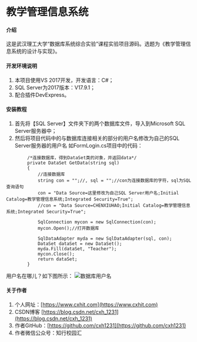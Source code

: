 # 教学管理信息系统

#### 介绍
这是武汉理工大学“数据库系统综合实验”课程实验项目源码。选题为《教学管理信息系统的设计与实现》。


#### 开发环境说明
1.  本项目使用VS 2017开发，开发语言：C#；
2.  SQL Server为2017版本：V17.9.1；
3.  配合插件DevExpress。


#### 安装教程

1.  首先将【SQL Server】文件夹下的两个数据库文件，导入到Microsoft SQL Server服务器中；
2.  然后将项目代码中的与数据库连接相关的部分的用户名修改为自己的SQL Server服务器的用户名
    如FormLogin.cs项目中的代码：

```
        /*连接数据库，得到DataSet类的对象，并返回data*/
        private DataSet GetData(string sql)
        {
            //连接数据库
            string con = "";//, sql = "";//con为连接数据库的字符，sql为SQL查询语句
            con = "Data Source=这里修改为自己SQL Server用户名;Initial Catalog=教学管理信息系统;Integrated Security=True";
            //con = "Data Source=CHENXIUHAO;Initial Catalog=教学管理信息系统;Integrated Security=True";

            SqlConnection mycon = new SqlConnection(con);
            mycon.Open();//打开数据库

            SqlDataAdapter myda = new SqlDataAdapter(sql, con);
            DataSet dataSet = new DataSet();
            myda.Fill(dataSet, "Teacher");
            mycon.Close();
            return dataSet;
        }
```
用户名在哪儿？如下图所示：
![数据库用户名](https://images.gitee.com/uploads/images/2019/1121/230105_51f2916a_5042354.png "TIM截图20191121230040.png")


#### 关于作者

1.  个人网址：[https://www.cxhit.com](https://www.cxhit.com)
2.  CSDN博客 [https://blog.csdn.net/cxh_1231](https://blog.csdn.net/cxh_1231)
3.  作者GitHub：[https://github.com/cxh1231](https://github.com/cxh1231)
4.  作者微信公众号：知行校园汇
